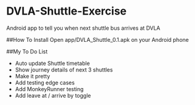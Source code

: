 # DVLA-Shuttle-Exercise
Android app to tell you when next shuttle bus arrives at DVLA

##How To Install
Open app/DVLA_Shuttle_0.1.apk on your Android phone

##My To Do List
* Auto update Shuttle timetable
* Show journey details of next 3 shuttles
* Make it pretty
* Add testing edge cases
* Add MonkeyRunner testing
* Add leave at / arrive by toggle
